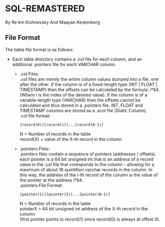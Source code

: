 # SQL-REMASTERED
By Re'em Kishnevsky And Maayan Kestenberg

## File Format
The table file format is as follows:
  * Each table directory contains a .col file for each column, and an additional .pointers file for each VARCHAR column.
    
    * .col Files:<br>
      .col files are merely the entire column values dumped into a file, one after the other.
      If the column is of a fixed-length type (INT | FLOAT | TIMESTAMP)
      then the offsets can be calculated by the formula: i*64. (Where i is the index of the desired value).
      If the column is of a variable-length type (VARCHAR)
      then the offsets cannot be calculated and thus stored in a .pointers file.
      INT, FLOAT and TIMESTAMP columns are stored as a .scol file (Static Column).<br>
      .col file format:
        ```
        [record(0)][record(1)]...[record(N-1)]
        ```
        N = Number of records in the table<br>
        record(X) = value of the X-th record in the column  
        
    * .pointers Files:<br>
      .pointers files contain a sequence of pointers (addresses / offsets). each pointer is a 64 bit unsigned int that is an address of a record value in the .col file that coresponds to the column - allowing for a maximum of about 18 quintillion varchar records in the column. In this way, the address of the i-th record of the column is the value of the pointer at the address i*64.<br>
      .pointers File Format:
        ```
        [pointer(1)][pointer(2)]...[pointer(N-1)]
        ```
        N = Number of records in the table<br>
        pointerX = 64 bit unsigned int address of the X-th record in the column<br>
        (first pointer points to record(1) since record(0) is always at offset 0).